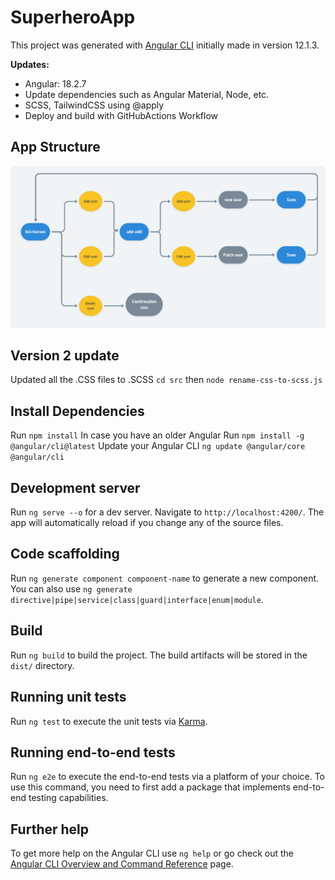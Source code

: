 # SuperheroApp

This project was generated with [Angular CLI](https://github.com/angular/angular-cli) initially made in version 12.1.3.

**Updates:**

- Angular: 18.2.7
- Update dependencies such as Angular Material, Node, etc.
- SCSS, TailwindCSS using @apply
- Deploy and build with GitHubActions Workflow

## App Structure

![image](src/assets/img/structure-flow.png)

## Version 2 update

Updated all the .CSS files to .SCSS `cd src` then `node rename-css-to-scss.js`

## Install Dependencies

Run `npm install`
In case you have an older Angular Run `npm install -g @angular/cli@latest`
Update your Angular CLI `ng update @angular/core @angular/cli`

## Development server

Run `ng serve --o` for a dev server. Navigate to `http://localhost:4200/`. The app will automatically reload if you change any of the source files.

## Code scaffolding

Run `ng generate component component-name` to generate a new component. You can also use `ng generate directive|pipe|service|class|guard|interface|enum|module`.

## Build

Run `ng build` to build the project. The build artifacts will be stored in the `dist/` directory.

## Running unit tests

Run `ng test` to execute the unit tests via [Karma](https://karma-runner.github.io).

## Running end-to-end tests

Run `ng e2e` to execute the end-to-end tests via a platform of your choice. To use this command, you need to first add a package that implements end-to-end testing capabilities.

## Further help

To get more help on the Angular CLI use `ng help` or go check out the [Angular CLI Overview and Command Reference](https://angular.io/cli) page.
